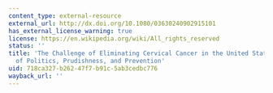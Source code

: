 ```yaml
---
content_type: external-resource
external_url: http://dx.doi.org/10.1080/03630240902915101
has_external_license_warning: true
license: https://en.wikipedia.org/wiki/All_rights_reserved
status: ''
title: 'The Challenge of Eliminating Cervical Cancer in the United States: A Story
  of Politics, Prudishness, and Prevention'
uid: 718ca327-b262-47f7-b91c-5ab3cedbc776
wayback_url: ''
---
```

